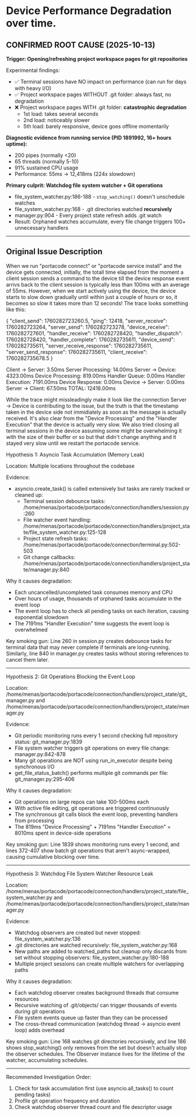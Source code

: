 # Device Performance Degradation over time.

## **CONFIRMED ROOT CAUSE (2025-10-13)**

**Trigger: Opening/refreshing project workspace pages for git repositories**

Experimental findings:
- ✅ Terminal sessions have NO impact on performance (can run for days with heavy I/O)
- ✅ Project workspace pages WITHOUT .git folder: always fast, no degradation
- ❌ Project workspace pages WITH .git folder: **catastrophic degradation**
  - 1st load: takes several seconds
  - 2nd load: noticeably slower
  - 5th load: barely responsive, device goes offline momentarily

**Diagnostic evidence from running service (PID 1891992, 16+ hours uptime):**
- 200 pipes (normally <20)
- 65 threads (normally 5-10)
- 91% sustained CPU usage
- Performance: 55ms → 12,418ms (224x slowdown)

**Primary culprit: Watchdog file system watcher + Git operations**
- file_system_watcher.py:186-188 - `stop_watching()` doesn't unschedule watches
- file_system_watcher.py:168 - .git directories watched **recursively**
- manager.py:904 - Every project state refresh adds .git watch
- Result: Orphaned watches accumulate, every file change triggers 100+ unnecessary handlers

---

## Original Issue Description

When we run "portacode connect" or "portacode service install" and the device gets connected, initially, the totall time elapsed from the moment a client session sends a command to the device till the device response event arrivs back to the client session is typically less than 100ms with an average of 55ms. However, when we start actively using the device, the device starts to slow down gradually until within just a couple of hours or so, it becomes so slow it takes more than 12 seconds! The trace looks something like this:

{
    "client_send": 1760282723260.5,
    "ping": 12418,
    "server_receive": 1760282723264,
    "server_send": 1760282723278,
    "device_receive": 1760282727601,
    "handler_receive": 1760282728420,
    "handler_dispatch": 1760282728420,
    "handler_complete": 1760282735611,
    "device_send": 1760282735611,
    "server_receive_response": 1760282735611,
    "server_send_response": 1760282735611,
    "client_receive": 1760282735678.5
}

 Client → Server: 3.50ms
 Server Processing: 14.00ms
 Server → Device: 4323.00ms
 Device Processing: 819.00ms
 Handler Queue: 0.00ms
 Handler Execution: 7191.00ms
 Device Response: 0.00ms
 Device → Server: 0.00ms
 Server → Client: 67.50ms
TOTAL: 12418.00ms

While the trace might missleadingly make it look like the connection Server → Device is contributing to the issue, but the truth is that the timestamp taken in the device side not immidiately as soon as the message is actually received. It's also clear from the "Device Processing" and the "Handler Execution" that the device is actually very slow. We also tried closing all terminal sessions in the device assuming some might be overwhelming it with the size of their buffer or so but that didn't change anything and it stayed very slow until we restart the portacode service.


  Hypothesis 1: Asyncio Task Accumulation (Memory Leak)

  Location: Multiple locations throughout the codebase

  Evidence:
  - asyncio.create_task() is called extensively but tasks are rarely tracked or cleaned up:
    - Terminal session debounce tasks: /home/menas/portacode/portacode/connection/handlers/session.py:260
    - File watcher event handling: /home/menas/portacode/portacode/connection/handlers/project_state/file_system_watcher.py:125-128
    - Project state refresh tasks: /home/menas/portacode/portacode/connection/terminal.py:502-503
    - Git change callbacks: /home/menas/portacode/portacode/connection/handlers/project_state/manager.py:840

  Why it causes degradation:
  - Each uncancelled/uncompleted task consumes memory and CPU
  - Over hours of usage, thousands of orphaned tasks accumulate in the event loop
  - The event loop has to check all pending tasks on each iteration, causing exponential slowdown
  - The 7191ms "Handler Execution" time suggests the event loop is overwhelmed

  Key smoking gun: Line 260 in session.py creates debounce tasks for terminal data that may never complete if terminals are long-running. Similarly, line 840 in
  manager.py creates tasks without storing references to cancel them later.

  ---
  Hypothesis 2: Git Operations Blocking the Event Loop

  Location: /home/menas/portacode/portacode/connection/handlers/project_state/git_manager.py and
  /home/menas/portacode/portacode/connection/handlers/project_state/manager.py

  Evidence:
  - Git periodic monitoring runs every 1 second checking full repository status: git_manager.py:1839
  - File system watcher triggers git operations on every file change: manager.py:842-878
  - Many git operations are NOT using run_in_executor despite being synchronous I/O
  - get_file_status_batch() performs multiple git commands per file: git_manager.py:295-406

  Why it causes degradation:
  - Git operations on large repos can take 100-500ms each
  - With active file editing, git operations are triggered continuously
  - The synchronous git calls block the event loop, preventing handlers from processing
  - The 819ms "Device Processing" + 7191ms "Handler Execution" = 8010ms spent in device-side operations

  Key smoking gun: Line 1839 shows monitoring runs every 1 second, and lines 372-407 show batch git operations that aren't async-wrapped, causing cumulative
  blocking over time.

  ---
  Hypothesis 3: Watchdog File System Watcher Resource Leak

  Location: /home/menas/portacode/portacode/connection/handlers/project_state/file_system_watcher.py and
  /home/menas/portacode/portacode/connection/handlers/project_state/manager.py

  Evidence:
  - Watchdog observers are created but never stopped: file_system_watcher.py:136
  - .git directories are watched recursively: file_system_watcher.py:168
  - New paths are added to watched_paths but cleanup only discards from set without stopping observers: file_system_watcher.py:180-188
  - Multiple project sessions can create multiple watchers for overlapping paths

  Why it causes degradation:
  - Each watchdog observer creates background threads that consume resources
  - Recursive watching of .git/objects/ can trigger thousands of events during git operations
  - File system events queue up faster than they can be processed
  - The cross-thread communication (watchdog thread → asyncio event loop) adds overhead

  Key smoking gun: Line 168 watches git directories recursively, and line 186 shows stop_watching() only removes from the set but doesn't actually stop the observer
   schedules. The Observer instance lives for the lifetime of the watcher, accumulating schedules.

  ---
  Recommended Investigation Order:

  1. Check for task accumulation first (use asyncio.all_tasks() to count pending tasks)
  2. Profile git operation frequency and duration
  3. Check watchdog observer thread count and file descriptor usage